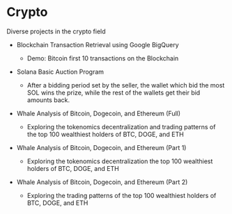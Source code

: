 # Crypto
Diverse projects in the crypto field

- Blockchain Transaction Retrieval using Google BigQuery
  - Demo: Bitcoin first 10 transactions on the Blockchain

- Solana Basic Auction Program
  - After a bidding period set by the seller, the wallet which bid the most SOL wins the prize, while the rest of the wallets get their bid amounts back.

- Whale Analysis of Bitcoin, Dogecoin, and Ethereum (Full)
  - Exploring the tokenomics decentralization and trading patterns of the top 100 wealthiest holders of BTC, DOGE, and ETH

- Whale Analysis of Bitcoin, Dogecoin, and Ethereum (Part 1)
  - Exploring the tokenomics decentralization the top 100 wealthiest holders of BTC, DOGE, and ETH

- Whale Analysis of Bitcoin, Dogecoin, and Ethereum (Part 2)
  - Exploring the trading patterns of the top 100 wealthiest holders of BTC, DOGE, and ETH
